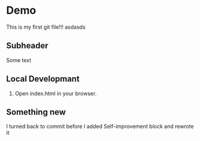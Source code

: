 # Demo 

This is my first git file!!!
asdasds

## Subheader

Some text

## Local Developmant

1. Open index.html in your browser. 

## Something new

I turned back to commit before I added Self-improvement block and rewrote it


